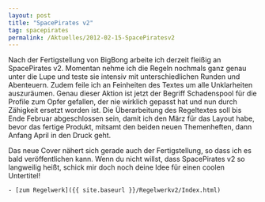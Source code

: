 ```yaml
---
layout: post
title: "SpacePirates v2"
tag: spacepirates
permalink: /Aktuelles/2012-02-15-SpacePiratesv2
---
```



Nach der Fertigstellung von BigBong arbeite ich derzeit fleißig an SpacePirates v2. Momentan nehme ich die Regeln nochmals ganz genau unter die Lupe und teste sie intensiv mit unterschiedlichen Runden und Abenteuern. Zudem feile ich an Feinheiten des Textes um alle Unklarheiten auszuräumen. Genau dieser Aktion ist jetzt der Begriff Schadenspool für die Profile zum Opfer gefallen, der nie wirklich gepasst hat und nun durch Zähigkeit ersetzt worden ist. Die Überarbeitung des Regeltextes soll bis Ende Februar abgeschlossen sein, damit ich den März für das Layout habe, bevor das fertige Produkt, mitsamt den beiden neuen Themenheften, dann Anfang April in den Druck geht.

Das neue Cover nähert sich gerade auch der Fertigstellung, so dass ich es bald veröffentlichen kann. Wenn du nicht willst, dass SpacePirates v2 so langweilig heißt, schick mir doch noch deine Idee für einen coolen Untertitel!

	- [zum Regelwerk]({{ site.baseurl }}/Regelwerkv2/Index.html)


